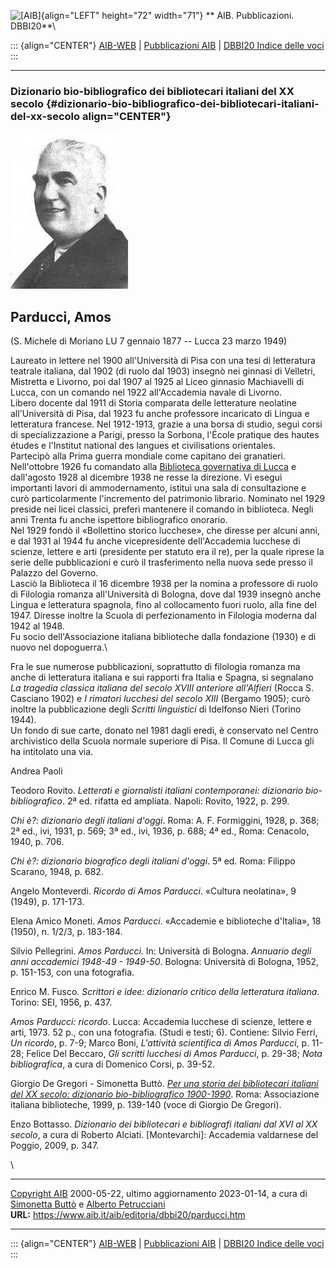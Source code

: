 ![\[AIB\]](/aib/wi/aibv72.gif){align="LEFT" height="72" width="71"}
** AIB. Pubblicazioni. DBBI20**\

::: {align="CENTER"}
[AIB-WEB](/) \| [Pubblicazioni AIB](/pubblicazioni/) \| [DBBI20 Indice
delle voci](dbbi20.htm)
:::

------------------------------------------------------------------------

### Dizionario bio-bibliografico dei bibliotecari italiani del XX secolo {#dizionario-bio-bibliografico-dei-bibliotecari-italiani-del-xx-secolo align="CENTER"}

![\[Ritratto\]](parducci.jpg)

## Parducci, Amos

(S. Michele di Moriano LU 7 gennaio 1877 -- Lucca 23 marzo 1949)

Laureato in lettere nel 1900 all\'Università di Pisa con una tesi di
letteratura teatrale italiana, dal 1902 (di ruolo dal 1903) insegnò nei
ginnasi di Velletri, Mistretta e Livorno, poi dal 1907 al 1925 al Liceo
ginnasio Machiavelli di Lucca, con un comando nel 1922 all\'Accademia
navale di Livorno.\
Libero docente dal 1911 di Storia comparata delle letterature neolatine
all\'Università di Pisa, dal 1923 fu anche professore incaricato di
Lingua e letteratura francese. Nel 1912-1913, grazie a una borsa di
studio, seguì corsi di specializzazione a Parigi, presso la Sorbona,
l\'École pratique des hautes études e l\'Institut national des langues
et civilisations orientales.\
Partecipò alla Prima guerra mondiale come capitano dei granatieri.\
Nell\'ottobre 1926 fu comandato alla [Biblioteca governativa di
Lucca](/aib/stor/teche/lu-sta.htm) e dall\'agosto 1928 al dicembre 1938
ne resse la direzione. Vi eseguì importanti lavori di ammodernamento,
istituì una sala di consultazione e curò particolarmente l\'incremento
del patrimonio librario. Nominato nel 1929 preside nei licei classici,
preferì mantenere il comando in biblioteca. Negli anni Trenta fu anche
ispettore bibliografico onorario.\
Nel 1929 fondò il «Bollettino storico lucchese», che diresse per alcuni
anni, e dal 1931 al 1944 fu anche vicepresidente dell\'Accademia
lucchese di scienze, lettere e arti (presidente per statuto era il re),
per la quale riprese la serie delle pubblicazioni e curò il
trasferimento nella nuova sede presso il Palazzo del Governo.\
Lasciò la Biblioteca il 16 dicembre 1938 per la nomina a professore di
ruolo di Filologia romanza all\'Università di Bologna, dove dal 1939
insegnò anche Lingua e letteratura spagnola, fino al collocamento fuori
ruolo, alla fine del 1947. Diresse inoltre la Scuola di perfezionamento
in Filologia moderna dal 1942 al 1948.\
Fu socio dell\'Associazione italiana biblioteche dalla fondazione (1930)
e di nuovo nel dopoguerra.\

Fra le sue numerose pubblicazioni, soprattutto di filologia romanza ma
anche di letteratura italiana e sui rapporti fra Italia e Spagna, si
segnalano *La tragedia classica italiana del secolo XVIII anteriore
all\'Alfieri* (Rocca S. Casciano 1902) e *I rimatori lucchesi del secolo
XIII* (Bergamo 1905); curò inoltre la pubblicazione degli *Scritti
linguistici* di Idelfonso Nieri (Torino 1944).\
Un fondo di sue carte, donato nel 1981 dagli eredi, è conservato nel
Centro archivistico della Scuola normale superiore di Pisa. Il Comune di
Lucca gli ha intitolato una via.

Andrea Paoli

Teodoro Rovito. *Letterati e giornalisti italiani contemporanei:
dizionario bio-bibliografico*. 2ª ed. rifatta ed ampliata. Napoli:
Rovito, 1922, p. 299.

*Chi è?: dizionario degli italiani d\'oggi*. Roma: A. F. Formiggini,
1928, p. 368; 2ª ed., ivi, 1931, p. 569; 3ª ed., ivi, 1936, p. 688; 4ª
ed., Roma: Cenacolo, 1940, p. 706.

*Chi è?: dizionario biografico degli italiani d\'oggi*. 5ª ed. Roma:
Filippo Scarano, 1948, p. 682.

Angelo Monteverdi. *Ricordo di Amos Parducci*. «Cultura neolatina», 9
(1949), p. 171-173.

Elena Amico Moneti. *Amos Parducci*. «Accademie e biblioteche
d\'Italia», 18 (1950), n. 1/2/3, p. 183-184.

Silvio Pellegrini. *Amos Parducci*. In: Università di Bologna. *Annuario
degli anni accademici 1948-49 - 1949-50*. Bologna: Università di
Bologna, 1952, p. 151-153, con una fotografia.

Enrico M. Fusco. *Scrittori e idee: dizionario critico della letteratura
italiana*. Torino: SEI, 1956, p. 437.

*Amos Parducci: ricordo*. Lucca: Accademia lucchese di scienze, lettere
e arti, 1973. 52 p., con una fotografia. (Studi e testi; 6). Contiene:
Silvio Ferri, *Un ricordo*, p. 7-9; Marco Boni, *L\'attività scientifica
di Amos Parducci*, p. 11-28; Felice Del Beccaro, *Gli scritti lucchesi
di Amos Parducci*, p. 29-38; *Nota bibliografica*, a cura di Domenico
Corsi, p. 39-52.

Giorgio De Gregori - Simonetta Buttò. [*Per una storia dei bibliotecari
italiani del XX secolo: dizionario bio-bibliografico
1900-1990*](/aib/editoria/pub065.htm). Roma: Associazione italiana
biblioteche, 1999, p. 139-140 (voce di Giorgio De Gregori).

Enzo Bottasso. *Dizionario dei bibliotecari e bibliografi italiani dal
XVI al XX secolo*, a cura di Roberto Alciati. \[Montevarchi\]: Accademia
valdarnese del Poggio, 2009, p. 347.

\

------------------------------------------------------------------------

[Copyright AIB](/su-questo-sito/dichiarazione-di-copyright-aib-web/)
2000-05-22, ultimo aggiornamento 2023-01-14, a cura di [Simonetta
Buttò](/aib/redazione3.htm) e [Alberto
Petrucciani](/su-questo-sito/redazione-aib-web/)\
**URL:** https://www.aib.it/aib/editoria/dbbi20/parducci.htm

------------------------------------------------------------------------

::: {align="CENTER"}
[AIB-WEB](/) \| [Pubblicazioni AIB](/pubblicazioni/) \| [DBBI20 Indice
delle voci](dbbi20.htm)
:::
